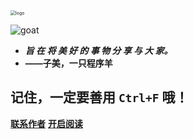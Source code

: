 <img src="http://img.zimei.xyz/202201281508363.png" alt="logo" style="zoom: 50%;" />

![goat](http://img.zimei.xyz/202201282203080.gif)




- ***旨 在 将 美 好 的 事 物 分 享 与 大 家。***
- **——子美，一只程序羊**

## 记住，一定要善用 `Ctrl+F` 哦！

[**联系作者**](https://github.com/zimei11/MyBlog)
[**开启阅读**](README.md)



